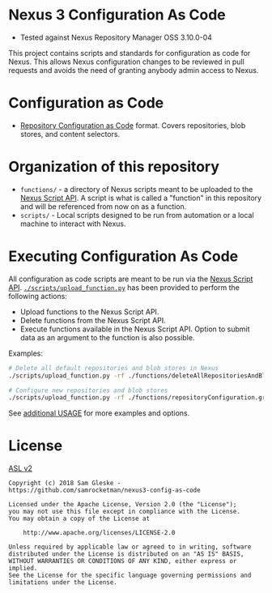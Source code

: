 # Nexus 3 Configuration As Code

- Tested against Nexus Repository Manager OSS 3.10.0-04

This project contains scripts and standards for configuration as code for Nexus.
This allows Nexus configuration changes to be reviewed in pull requests and
avoids the need of granting anybody admin access to Nexus.

# Configuration as Code

- [Repository Configuration as Code](./docs/repositories.md) format.  Covers
  repositories, blob stores, and content selectors.

# Organization of this repository

- `functions/` - a directory of Nexus scripts meant to be uploaded to the [Nexus
  Script API][nexus-script].  A script is what is called a "function" in this
  repository and will be referenced from now on as a function.
- `scripts/` - Local scripts designed to be run from automation or a local
  machine to interact with Nexus.

# Executing Configuration As Code

All configuration as code scripts are meant to be run via the [Nexus Script
API][nexus-script].  [`./scripts/upload_function.py`][upload-fxn] has been
provided to perform the following actions:

- Upload functions to the Nexus Script API.
- Delete functions from the Nexus Script API.
- Execute functions available in the Nexus Script API.  Option to submit data as
  an argument to the function is also possible.

Examples:

```bash
# Delete all default repositories and blob stores in Nexus
./scripts/upload_function.py -rf ./functions/deleteAllRepositoriesAndBlobstores.groovy

# Configure new repositories and blob stores
./scripts/upload_function.py -rf ./functions/repositoryConfiguration.groovy -d ./examples/repository.json
```

See [additional USAGE](docs/USAGE.md) for more examples and options.

# License

[ASL v2](LICENSE)

```
Copyright (c) 2018 Sam Gleske - https://github.com/samrocketman/nexus3-config-as-code

Licensed under the Apache License, Version 2.0 (the "License");
you may not use this file except in compliance with the License.
You may obtain a copy of the License at

    http://www.apache.org/licenses/LICENSE-2.0

Unless required by applicable law or agreed to in writing, software
distributed under the License is distributed on an "AS IS" BASIS,
WITHOUT WARRANTIES OR CONDITIONS OF ANY KIND, either express or implied.
See the License for the specific language governing permissions and
limitations under the License.
```

[nexus-script]: https://help.sonatype.com/repomanager3/rest-and-integration-api/script-api
[upload-fxn]: ./scripts/upload_function.py
